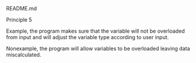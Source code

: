 README.md

Principle 5

Example, the program makes sure that the variable will not be overloaded from input and will adjust the variable type according to user input.

Nonexample, the program will allow variables to be overloaded leaving data miscalculated.
